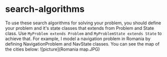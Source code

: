 # search-algorithms
To use these search algorithms for solving your problem, you should define your problem and it's state classes that extends from Problem and State class.
Use `MyProblem extends Problem` and `MyProblemState extends State` to achieve that.
For example, I model a navigation problem in Romania by defining NavigationProblem and NavState classes. You can see the map of the cities below:
![picture](Romania map.JPG)
  